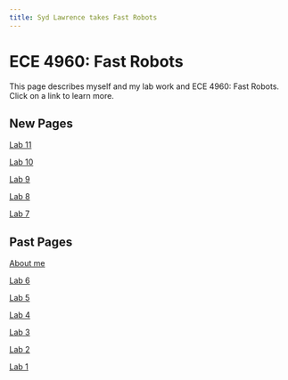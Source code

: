 ```yaml
---
title: Syd Lawrence takes Fast Robots
---
```

# ECE 4960: Fast Robots

This page describes myself and my lab work and ECE 4960: Fast Robots.
Click on a link to learn more.

## New Pages

[Lab 11](https://slawrence100.github.io/ece4960-fast-robots/lab11)

[Lab 10](https://slawrence100.github.io/ece4960-fast-robots/lab10)

[Lab 9](https://slawrence100.github.io/ece4960-fast-robots/lab9)

[Lab 8](https://slawrence100.github.io/ece4960-fast-robots/lab8)

[Lab 7](https://slawrence100.github.io/ece4960-fast-robots/lab7)


## Past Pages

[About me](https://slawrence100.github.io/ece4960-fast-robots/about)

[Lab 6](https://slawrence100.github.io/ece4960-fast-robots/lab6)

[Lab 5](https://slawrence100.github.io/ece4960-fast-robots/lab5)

[Lab 4](https://slawrence100.github.io/ece4960-fast-robots/lab4)

[Lab 3](https://slawrence100.github.io/ece4960-fast-robots/lab3)

[Lab 2](https://slawrence100.github.io/ece4960-fast-robots/lab2)

[Lab 1](https://slawrence100.github.io/ece4960-fast-robots/lab1)


